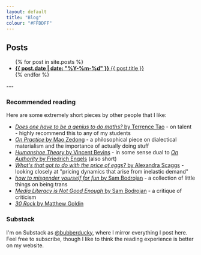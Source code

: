 ```yaml
---
layout: default
title: "Blog"
colour: "#FFDDFF"
---
```


## Posts

<style>
li::marker {
color: var(--marker, currentColor);
}
</style>
<ul>
  {% for post in site.posts %}
    <li style="--marker: {{ post.colour }}">
      <a href="{{ site.baseurl }}{{ post.url }}"><strong>{{ post.date | date: "%Y-%m-%d" }}</strong>&#9;{{ post.title }}</a>
    </li>
  {% endfor %}
</ul>
---

### Recommended reading

Here are some extremely short pieces by other people that I like:

- [*Does one have to be a genius to do maths?* by Terrence Tao](https://terrytao.wordpress.com/career-advice/does-one-have-to-be-a-genius-to-do-maths) - on talent - highly recommend this to any of my students
- [*On Practice* by Mao Zedong](https://www.marxists.org/reference/archive/mao/selected-works/volume-1/mswv1_16.htm) - a philosophical piece on dialectical materialism and the importance of actually doing stuff
- [*Humanshoe Theory* by Vincent Bevins](https://substack.com/home/post/p-151928550) - in some sense dual to [*On Authority* by Friedrich Engels](https://www.marxists.org/archive/marx/works/1872/10/authority.htm) (also short)
- [*What's that got to do with the price of eggs?* by Alexandra Scaggs](https://theehedge.substack.com/p/whats-that-got-to-do-with-the-price) - looking closely at "pricing dynamics that arise from inelastic demand"
- [*how to misgender yourself for fun* by Sam Bodrojan](https://cchelmetgirl.substack.com/p/how-to-misgender-yourself) - a collection of little things on being trans
- [*Media Literacy is Not Good Enough* by Sam Bodrojan](https://cchelmetgirl.substack.com/p/against-media-literacy) - a critique of criticism
- [*30 Rock* by Matthew Goldin](https://matthewgoldin.substack.com/p/30-rock)

### Substack

I'm on Substack as [@bubberducky](https://bubberducky.substack.com), where I mirror everything I post here. Feel free to subscribe, though I like to think the reading experience is better on my website.
